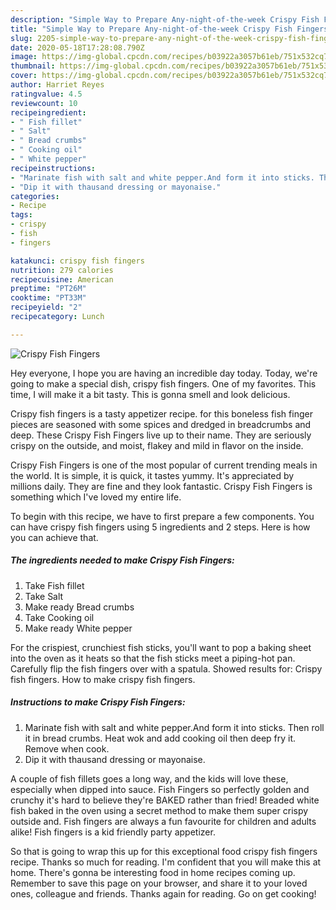 ```yaml
---
description: "Simple Way to Prepare Any-night-of-the-week Crispy Fish Fingers"
title: "Simple Way to Prepare Any-night-of-the-week Crispy Fish Fingers"
slug: 2205-simple-way-to-prepare-any-night-of-the-week-crispy-fish-fingers
date: 2020-05-18T17:28:08.790Z
image: https://img-global.cpcdn.com/recipes/b03922a3057b61eb/751x532cq70/crispy-fish-fingers-recipe-main-photo.jpg
thumbnail: https://img-global.cpcdn.com/recipes/b03922a3057b61eb/751x532cq70/crispy-fish-fingers-recipe-main-photo.jpg
cover: https://img-global.cpcdn.com/recipes/b03922a3057b61eb/751x532cq70/crispy-fish-fingers-recipe-main-photo.jpg
author: Harriet Reyes
ratingvalue: 4.5
reviewcount: 10
recipeingredient:
- " Fish fillet"
- " Salt"
- " Bread crumbs"
- " Cooking oil"
- " White pepper"
recipeinstructions:
- "Marinate fish with salt and white pepper.And form it into sticks. Then roll it in bread crumbs. Heat wok and add cooking oil then deep fry it. Remove when cook."
- "Dip it with thausand dressing or mayonaise."
categories:
- Recipe
tags:
- crispy
- fish
- fingers

katakunci: crispy fish fingers 
nutrition: 279 calories
recipecuisine: American
preptime: "PT26M"
cooktime: "PT33M"
recipeyield: "2"
recipecategory: Lunch

---
```



![Crispy Fish Fingers](https://img-global.cpcdn.com/recipes/b03922a3057b61eb/751x532cq70/crispy-fish-fingers-recipe-main-photo.jpg)

Hey everyone, I hope you are having an incredible day today. Today, we're going to make a special dish, crispy fish fingers. One of my favorites. This time, I will make it a bit tasty. This is gonna smell and look delicious.

Crispy fish fingers is a tasty appetizer recipe. for this boneless fish finger pieces are seasoned with some spices and dredged in breadcrumbs and deep. These Crispy Fish Fingers live up to their name. They are seriously crispy on the outside, and moist, flakey and mild in flavor on the inside.

Crispy Fish Fingers is one of the most popular of current trending meals in the world. It is simple, it is quick, it tastes yummy. It's appreciated by millions daily. They are fine and they look fantastic. Crispy Fish Fingers is something which I've loved my entire life.


To begin with this recipe, we have to first prepare a few components. You can have crispy fish fingers using 5 ingredients and 2 steps. Here is how you can achieve that.

<!--inarticleads1-->

##### The ingredients needed to make Crispy Fish Fingers:

1. Take  Fish fillet
1. Take  Salt
1. Make ready  Bread crumbs
1. Take  Cooking oil
1. Make ready  White pepper


For the crispiest, crunchiest fish sticks, you&#39;ll want to pop a baking sheet into the oven as it heats so that the fish sticks meet a piping-hot pan. Carefully flip the fish fingers over with a spatula. Showed results for: Crispy fish fingers. How to make crispy fish fingers. 

<!--inarticleads2-->

##### Instructions to make Crispy Fish Fingers:

1. Marinate fish with salt and white pepper.And form it into sticks. Then roll it in bread crumbs. Heat wok and add cooking oil then deep fry it. Remove when cook.
1. Dip it with thausand dressing or mayonaise.


A couple of fish fillets goes a long way, and the kids will love these, especially when dipped into sauce. Fish Fingers so perfectly golden and crunchy it&#39;s hard to believe they&#39;re BAKED rather than fried! Breaded white fish baked in the oven using a secret method to make them super crispy outside and. Fish fingers are always a fun favourite for children and adults alike! Fish fingers is a kid friendly party appetizer. 

So that is going to wrap this up for this exceptional food crispy fish fingers recipe. Thanks so much for reading. I'm confident that you will make this at home. There's gonna be interesting food in home recipes coming up. Remember to save this page on your browser, and share it to your loved ones, colleague and friends. Thanks again for reading. Go on get cooking!
